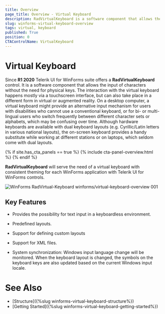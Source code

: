 ```yaml
---
title: Overview
page_title: Overview - Virtual Keyboard
description: RadVirtualKeyboard is a software component that allows the input of characters without the need for physical keys.
slug: winforms-virtual-keyboard-overview 
tags: virtual, keyboard
published: True
position: 0 
CTAControlName: VirtualKeyboard
---
```


# Virtual Keyboard

Since **R1 2020** Telerik UI for WinForms suite offers a **RadVirtualKeyboard** control. It is a software component that allows the input of characters without the need for physical keys. The interaction with the virtual keyboard happens mostly via a touchscreen interface, but can also take place in a different form in virtual or augmented reality. 
On a desktop computer, a virtual keyboard might provide an alternative input mechanism for users with disabilities who cannot use a conventional keyboard, or for bi- or multi- lingual users who switch frequently between different character sets or alphabets, which may be confusing over time. Although hardware keyboards are available with dual keyboard layouts (e.g. Cyrillic/Latin letters in various national layouts), the on-screen keyboard provides a handy substitute while working at different stations or on laptops, which seldom come with dual layouts. 

{% if site.has_cta_panels == true %}
{% include cta-panel-overview.html %}
{% endif %}

**RadVirtualKeyboard** will serve the need of a virtual keyboard with consistent theming for each WinForms application with Telerik UI for WinForms controls. 

![WinForms RadVirtual-Keyboard winforms/virtual-keyboard-overview 001](images/virtual-keyboard-overview001.png) 

## Key Features

* Provides the possibility for text input in a keyboardless environment.

* Predefined layouts.

* Support for defining custom layouts 

* Support for XML files.

* System synchronization: Windows input language change will be monitored. When the keyboard layout is changed, the symbols on the keyboard keys are also updated based on the current Windows input locale. 


 

# See Also

* [Structure]({%slug winforms-virtual-keyboard-structure%})
* [Getting Started]({%slug winforms-virtual-keyboard-getting-started%})
 
        
